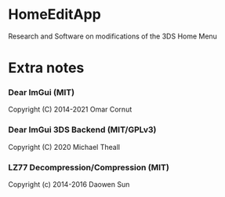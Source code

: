 # HomeEditApp
Research and Software on modifications of the 3DS Home Menu

# Extra notes
### Dear ImGui (MIT)
Copyright (C) 2014-2021 Omar Cornut

### Dear ImGui 3DS Backend (MIT/GPLv3)
Copyright (C) 2020 Michael Theall

### LZ77 Decompression/Compression (MIT)
Copyright (c) 2014-2016 Daowen Sun
